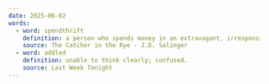 ```yaml
---
date: 2025-06-02
words:
  - word: spendthrift
    definition: a person who spends money in an extravagant, irresponsible way
    source: The Catcher in the Rye - J.D. Salinger
  - word: addled
    definition: unable to think clearly; confused. 
    source: Last Week Tonight 
---
```

